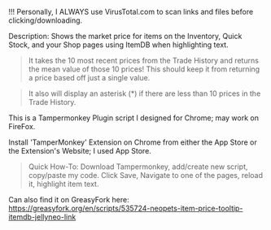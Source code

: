 !!! Personally, I ALWAYS use VirusTotal.com to scan links and files before clicking/downloading.

Description: Shows the market price for items on the Inventory, Quick Stock, and your Shop pages using ItemDB when highlighting text.

>It takes the 10 most recent prices from the Trade History and returns the mean value of those 10 prices!
This should keep it from returning a price based off just a single value.

>It also will display an asterisk (*) if there are less than 10 prices in the Trade History.

This is a Tampermonkey Plugin script I designed for Chrome; may work on FireFox.

Install 'TamperMonkey' Extension on Chrome from either the App Store or the Extension's Website; I used App Store.

>Quick How-To: Download Tampermonkey, add/create new script, copy/paste my code. Click Save, Navigate to one of the pages, reload it, highlight item text.

Can also find it on GreasyFork here: https://greasyfork.org/en/scripts/535724-neopets-item-price-tooltip-itemdb-jellyneo-link
